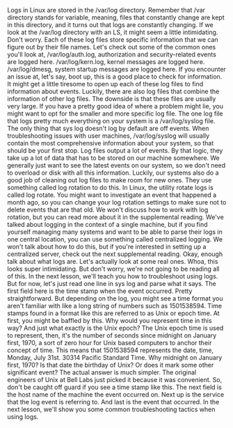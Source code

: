Logs in Linux are stored in the /var/log directory. Remember that /var directory
stands for variable, meaning, files that constantly change are kept in this
directory, and it turns out that logs are constantly changing. If we look at the
/var/log directory with an LS, it might seem a little intimidating. Don't worry.
Each of these log files store specific information that we can figure out by
their file names. Let's check out some of the common ones you'll look at,
/var/log/auth.log, authorization and security-related events are logged here.
/var/log/kern.log, kernel messages are logged here. /var/log/dmesg, system
startup messages are logged here. If you encounter an issue at, let's say, boot
up, this is a good place to check for information. It might get a little
tiresome to open up each of these log files to find information about events.
Luckily, there are also log files that combine the information of other log
files. The downside is that these files are usually very large. If you have a
pretty good idea of where a problem might lie, you might want to opt for the
smaller and more specific log file. The one log file that logs pretty much
everything on your system is a /var/log/syslog file. The only thing that sys log
doesn't log by default are off events. When troubleshooting issues with user
machines, /var/log/syslog will usually contain the most comprehensive
information about your system, so that should be your first stop. Log files
output a lot of events. By that logic, they take up a lot of data that has to be
stored on our machine somewhere. We generally just want to see the latest events
on our system, so we don't need to overload or disk with all this information.
Luckily, our systems also do a good job of cleaning out log files to make room
for new ones. They use something called log rotation to do this. In Linux, the
utility rotate logs is called log rotate. You might want to investigate an event
that happened a month ago, so you can change your log rotation settings to make
sure not to delete events that are that old. We won't discuss how to work with
log rotation, but you can read more about it in the supplemental reading. We've
talked about logging in the context of a single machine, but if you find
yourself managing many systems and want to be able to parse their logs in one
central location, you can use something called centralized logging. We won't
talk about how to do this, but if you're interested in setting up a centralized
server, check out the next supplemental reading. Okay, enough talk about what
logs are. Let's actually look at some real ones. Whoa, this looks super
intimidating. But don't worry, we're not going to be reading all of this. In the
next lesson, we'll teach you how to troubleshoot using logs. But for now, let's
just read one line in sys log and parse what it says. The first field here is
the time stamp when the event occurred. Pretty straightforward. But depending on
the log, you might see a time format you aren't familiar with like a long string
of numbers such as 1501538594. Time stamps found in a format like this are
referred to as Unix or epoch time. At first, you might be baffled by this. Why
would you represent time in this way? And just what exactly is the Unix epoch?
The Unix epoch time is used to represent, then, it's the number of seconds since
midnight on January first, 1970, a sort of zero hour for Unix based computers to
anchor their concept of time. This means that 1501538594 represents the date,
time, Monday, July 31st. 30314 Pacific Standard Time. Why midnight on January
first, 1970? Is that date the birthday of Unix? Or does it mark some other
significant event? The actual answer is much simpler. The original engineers of
Unix at Bell Labs just picked it because it was convenient. So, don't be caught
off guard if you see a time stamp like this. The next field is the host name of
the machine the event occurred on. Next up is the service that the log event is
referring to. And last is the event that occurred. In the next lesson, we'll
show you some common troubleshooting tactics when using logs.